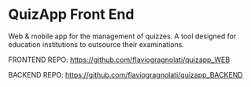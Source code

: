 # QuizApp Front End

Web & mobile app for the management of quizzes. A tool designed for education institutions to outsource their examinations.

FRONTEND REPO: https://github.com/flaviogragnolati/quizapp_WEB

BACKEND REPO: https://github.com/flaviogragnolati/quizapp_BACKEND
